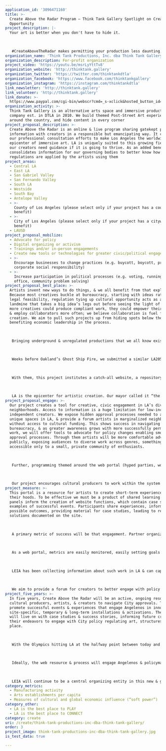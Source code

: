 ```yaml
---
application_id: '3096471160'
title: >-
  Create Above the Radar Program – Think Tank Gallery Spotlight on Creative
  Opportunity
project_description: |-
  Your art is better when you don't have to hide it. 
   
   
   
   #CreateAboveTheRadar makes permitting your production less daunting, & provides opportunities for your show, mural, or event to find a scene in LA
organization_name: 'Think Tank Productions, Inc. dba Think Tank Gallery'
organization_description: For-profit organization
project_video: 'https://youtu.be/msrLyYttTv8'
organization_website: 'http://thinktank.gallery'
organization_twitter: 'https://twitter.com/thinktankdtla'
organization_facebook: 'https://www.facebook.com/thinktankgallery'
organization_instagram: 'https://instagram.com/thinktankdtla'
link_newsletter: 'http://thinktank.gallery'
link_volunteer: 'http://thinktank.gallery'
link_donate: >-
  https://www.paypal.com/cgi-bin/webscr?cmd=_s-xclick&hosted_button_id=Q889NZ35XD928
organization_activity: >-
  Think Tank Gallery is an alternative arts space and immersive production
  company est. in DTLA in 2010. We build themed Post-Street Art experiences
  around the country, and hide content in every corner
project_proposal_description: >-
  Create Above the Radar is an online & live program sharing gatekept permitting
  information with creators in a responsible but emancipating way. It continues
  our professional consultation efforts to make Los Angeles the worldwide
  epicenter of immersive art. LA is uniquely suited to this growing field but
  our creators need guidance if it is going to thrive. As an added benefit, it
  consolidates information for our governing bodies to better know how
  regulations are applied by the artists using them
project_areas:
  - Central LA
  - East LA
  - San Gabriel Valley
  - San Fernando Valley
  - South LA
  - Westside
  - South Bay
  - Antelope Valley
  - >-
    County of Los Angeles (please select only if your project has a countywide
    benefit)
  - >-
    City of Los Angeles (please select only if your project has a citywide
    benefit)
  - LAUSD
project_proposal_mobilize:
  - Advocate for policy
  - Digital organizing or activism
  - Trainings and/or in-person engagements
  - Create new tools or technologies for greater civic/political engagement
  - >-
    Encourage businesses to change practices (e.g. buycott, boycott, promote
    corporate social responsibility)
  - >-
    Increase participation in political processes (e.g. voting, running for
    office, community problem solving)
project_proposal_best_place: >-
  Artists invent new ways to do things, & we all benefit from that exploration.
  Because most creatives buckle at bureaucracy, starting with ideas rather than
  legal feasibility, regulation tying up cultural opportunity acts as a hidden
  landmine that takes a big idea’s legs out before seeing the light of day. If
  more creatives could produce compliant work, they could empower their practice
  & employ collaborators more often; we believe collaboration is fuel for
  creation. We aim to pull such projects up from hiding spots below the radar,
  benefiting economic leadership in the process.
   
   
   
   Bringing underground & unregulated productions that we all know exist out of the shadows removes fear to advertise or engage with the community. It also provides local economic impact by tapping a wider audience, allowing for open dialog between artists’ audiences & the City, free of hiding their art from regulation.
   
   
   
   Weeks before Oakland’s Ghost Ship Fire, we submitted a similar LA2050 application, provided an honorable mention by judges. Since then, we’ve been offering free consultations to DIY productions coming to us after compliance speedbumps. We also co-directed Bringing Back Broadway’s annual festival spearheading use of nontraditional spaces for 3 years, with 90k+ attendees. Now we’ve been invited to join LEIA (below) to form a permitting committee with governing bodies that regulate safety for artistic creation in LA.
   
   
   
   With them, this project institutes a catch-all website, a repository for regulatory measures & how to smoothly work through them. This resource is assembled by our experts, with a large survey of problems from local creators & solutions to those problems. It will be sent to various governing bodies for feedback, but will exist as a standalone asset for creators to explore. While it will not automatically send users directly to agency inboxes or applications (using up limited government resources for such consultation), it will provide creators with a checkbox & drop down menu system that bounces them out to informative pages on how to create compliant events & artworks. The resource will culminate with hyperlinks to application forms & office contact information, once they reach the point that agency outreach is appropriate.
   
   
   
   LA is the epicenter for artistic creation. Our mayor called it “the most creative city in the history of the world,” but its permitting process has been convoluted, & many large projects have been chopped off at the knees. The vast sprawl & diverse creative industry of our city allows for boundary pushing work, matching our city’s constant flux of neighborhood boundaries, & we have witnessed a group of artists eager to know what the city wants from them. At the moment, the largest projects that these creators produce are fleeing to cities that have less intimidating processes (recently, the massive “Tension” show’s move to Vegas), & it's time to regain LA’s place as the most vibrant, immersive region for artistic monetization
project_proposal_engage: >-
  Our project creates a tool for creative, civic engagement in LA’s diverse
  neighborhoods. Access to information is a huge limitation for low-income,
  independent creators. We expose hidden approval processes needed to activate
  unique spaces in LA, & provide a forum artists in marginalized neighborhoods
  without access to cultural funding. This shows success in navigating the
  bureaucracy, & as greater awareness grows with more successfully permitted
  work, we will offer tools to advocate for policy changes enabling smoother
  approval processes. Through them artists will be more comfortable advertising
  publicly, exposing audiences to diverse work across genres, something priorly
  accessible only to a small, private community of enthusiasts.
   
   
   
   Further, programming themed around the web portal (hyped parties, workshops with City officials, panel discussions) will build case studies to navigate approval processes & share data with the City. Such activations will be documented on this web portal & social media outlets, sharing opportunities to engage in these events and lessons learned from the discussions. Locals will have a new opportunity to engage directly with officials in a productive, transparent way.
   
   
   
   Our project encourages cultural producers to work within the system to appropriately stage events & experiences by providing access to relevant information & processes. The website will be a resource for all seeking City approval for unique art & cultural events & experiences.
project_measure: >-
  This portal is a resource for artists to create short-term experiences in
  their hoods. To be effective we must be a product of shared learning. Events &
  panels inform the creation of website functions, which contain case studies &
  examples of successful events. Participants share experiences, informing
  possible outcomes, providing material for case studies, leading to replicable
  solutions documented on the site.
   
   
   
   A primary metric of success will be that engagement. Partner organization LEIA already represents a broad swath of artists working in immersive spaces, & partnership of the DCA reaches a much broader range of artists. A broader diversity of cultural experiences informs the guidance our project is able to provide in this growing cultural segment.
   
   
   
   As a web portal, metrics are easily monitored, easily setting goals for engagement from both the project & the DCA.
   
   
   
   LEIA has been collecting information about such work in LA & can capture hard data to measure the success of the project including stats about production numbers year over year. They can also drill down specifics of companies unable to launch work in LA & use this program to turn these failures into success stories.
   
   
   
   We aim to provide a forum for creators to better engage with policy regulating art production. An obvious metric is the increased occurrence of short-term, site-specific, immersive art & events. Vegas has seen immersive investments top $100MIL this year; it’s time for LA to take some of these back
project_five_years: >-
  In five years, Create Above the Radar will be an active, ongoing resource for
  cultural producers, artists, & creators to navigate City approvals. This will
  promote successful events & experiences that engage Angelenos in innovative,
  site-specific, temporary & long-term installations & activations. The resource
  will live on with case studies & success stories, informing future creators in
  their endeavors to engage with City policy regulating art, structures, &
  place.
   
   
   
   With the Olympics hitting LA at the halfway point between today and the project’s goal of artistic revitalization of the region by the year 2050, a good benchmark will be how supportive our platform will become for outside producers visiting our city — one they’ve heard described as the entertainment capitol of the world. 
   
   
   
   Ideally, the web resource & process will engage Angelenos & policymakers to update policy that has limited the growth of this young, growing segment of arts & culture in LA. Create Above the Radar will be positioned to be a forum to host & advance such policy discussions.
   
   
   
   LEIA will continue to be a central organizing entity in this new & growing segment of art & cultural production, working toward helping members successfully create permitted events & experiences.The platform can also connect permitting professionals (including our own) to the creators who need their services as their projects grow larger & larger.
category_metrics:
  - Manufacturing activity
  - Arts establishments per capita
  - Measures of cultural and global economic influence (“soft power”)
category_other:
  - LA is the best place to PLAY
  - LA is the best place to CONNECT
category: create
uri: /create/think-tank-productions-inc-dba-think-tank-gallery/
order: 3
project_image: think-tank-productions-inc-dba-think-tank-gallery.jpg
is_test_data: true

---
```

